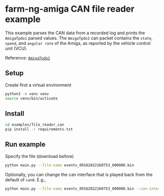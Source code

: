 # farm-ng-amiga CAN file reader example

This example parses the CAN data from a recorded log and prints the `AmigaTpdo1` parsed values.
The `AmigaTpdo1` can packet contains the `state`, `speed`, and `angular rate` of the Amiga, as reported by the vehicle control unit (VCU).


Reference: [`AmigaTpdo1`](https://github.com/farm-ng/farm-ng-amiga/blob/can-file-reader/py/farm_ng/canbus/packet.py#)

## Setup

Create first a virtual environment

```bash
python3 -m venv venv
source venv/bin/activate
```

## Install

```bash
cd examples/file_reader_can
pip install -r requirements.txt
```

## Run example

Specify the file (download before)

```bash
python main.py --file-name events_09162022160753_000000.bin
```

Optionally, you can change the can interface that is played back from the default of `can0`. E.g.,

```bash
python main.py --file-name events_09162022160753_000000.bin --can-interface vcan0
```
